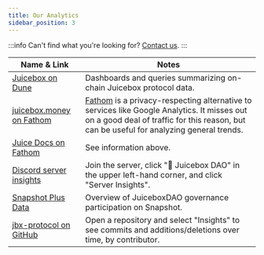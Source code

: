 ```yaml
---
title: Our Analytics
sidebar_position: 3
---
```


:::info
Can't find what you're looking for? [Contact us](https://juicebox.money/contact).
:::

| Name & Link | Notes |
| --- | --- |
| [Juicebox on Dune](https://dune.com/juicebox) | Dashboards and queries summarizing on-chain Juicebox protocol data. |
| [juicebox.money on Fathom](https://app.usefathom.com/share/eryrrjsv/juicebox.money) | [Fathom](https://usefathom.com/) is a privacy-respecting alternative to services like Google Analytics. It misses out on a good deal of traffic for this reason, but can be useful for analyzing general trends. |
| [Juice Docs on Fathom](https://app.usefathom.com/share/umyovgdg/docs.juicebox.money) | See information above. |
| [Discord server insights](https://discord.gg/juicebox) | Join the server, click "🧃 Juicebox DAO" in the upper left-hand corner, and click "Server Insights". |
| [Snapshot Plus Data](https://app.flipsidecrypto.com/dashboard/snapshot-plus-data-ueqrnb) | Overview of JuiceboxDAO governance participation on Snapshot. |
| [jbx-protocol on GitHub](https://github.com/jbx-protocol) | Open a repository and select "Insights" to see commits and additions/deletions over time, by contributor. |
